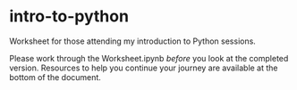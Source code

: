 # intro-to-python
Worksheet for those attending my introduction to Python sessions.

Please work through the Worksheet.ipynb *before* you look at the completed version. 
Resources to help you continue your journey are available at the bottom of the document.
